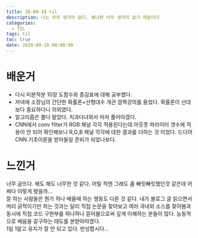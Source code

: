 ```yaml
---
title: 20-09-18 til
description: 나는 아무 생각이 없다. 왜냐면 아무 생각이 없기 때문이다
categories:
  - TIL
tags: til
toc: true
date: 2020-09-18 00:00:00
---
```


# 배운거

- 다시 미분적분 10장 도함수와 증감표에 대해 공부했다.
- 저녁에 소장님의 간단한 확률론+선형대수 개관 깜짝강의를 들었다. 확률론이 선대보다 중요하다니 의외였다.
- 알고리즘은 풀다 말았다. 치과다녀와서 마저 풀어야겠다.
- CNN에서 conv filter가 RGB 채널 각각 적용된다는데 아웃풋 파라미터 갯수에 적용이 안 되어 확인해보니 R,G,B 채널 각각에 대한 결과를 더하는 것 이었다. 드디어 CNN 기초이론을 받아들일 준비가 되었나보다.

# 느낀거

너무 굼뜨다. 해도 해도 너무한 것 같다. 어릴 적엔 그래도 좀 빠릿빠릿했던것 같은데 어쩌다 이렇게 됐을까...  
잘 하는 사람들은 뭔가 하나 배울때 하는 행동도 다른 것 같다. 내가 블로그 글 읽으면서 머리 긁적이기만 하는 것과는 달리 직접 논문을 찾아보고 여러 국내외 소스를 찾아봄과 동시에 직접 코드 구현부를 하나하나 뜯어봄으로써 깊게 이해하는 분들이 많다. 능동적으로 배움을 갈구하는 태도를 본받아야겠다.  
1일 1알고 유지가 잘 안 되고 있다. 반성합시다...
